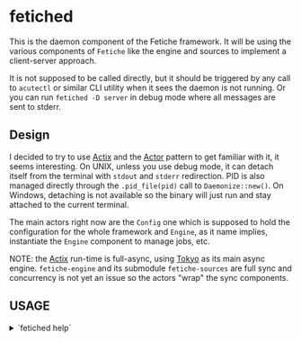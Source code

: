 
# fetiched

This is the daemon component of the Fetiche framework. It will be using the various components of `Fetiche` like the
engine and sources to implement a client-server approach.

It is not supposed to be called directly, but it should be triggered by any call to `acutectl` or similar CLI utility
when it sees the daemon is not running. Or you can run `fetiched -D server`  in debug mode where all messages are sent
to stderr.

## Design

I decided to try to use [Actix] and the [Actor] pattern to get familiar with it, it seems interesting. On UNIX, unless
you use debug mode, it can detach itself from the terminal with `stdout` and `stderr` redirection. PID is also managed
directly through the `.pid_file(pid)` call to `Daemonize::new()`. On Windows, detaching is not available so the binary
will just run and stay attached to the current terminal.

The main actors right now are the `Config` one which is supposed to hold the configuration for the whole framework and
`Engine`, as it name implies, instantiate the `Engine` component to manage jobs, etc.

NOTE: the [Actix] run-time is full-async, using [Tokyo] as its main async engine.  `fetiche-engine` and its submodule
`fetiche-sources` are full sync and concurrency is not yet an issue so the actors "wrap" the sync components.

## USAGE

<details>
<summary>`fetiched help`</summary>

```text
Daemon component of Fetiche.

Usage: fetiched [OPTIONS] <COMMAND>

Commands:
  config    Display current config
  server    Run as a daemon (mostly for Windows)
  shutdown  Shutdown everything
  status    Daemon status
  version   List all package versions
  help      Print this message or the help of the given subcommand(s)

Options:
  -c, --config <CONFIG>  configuration file
  -D, --debug            debug mode (no fork & detach)
  -v, --verbose...       Verbose mode
  -h, --help             Print help
```

</details>


[Actix]: https://actix.rs/

[Actor]: https://en.wikipedia.org/wiki/Actor_model

[Tokyo]: https://crates.io/crates/tokyo
